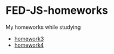 # FED-JS-homeworks
My homeworks while studying
<ul>
  <li><a href="https://github.com/maksstinger/FED-JS-homeworks/tree/master/homework3">homework3<a/></li>
  <li><a href="https://github.com/maksstinger/FED-JS-homeworks/tree/master/homework4">homework4<a/></li>
<ul/>
